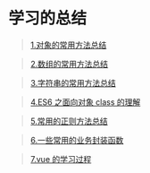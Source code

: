 # 学习的总结

> [1.对象的常用方法总结](https://github.com/OctoberToEscape/CodeWarehouse/blob/master/methodsOfES/MethodOfObject.md)

> [2.数组的常用方法总结](https://github.com/OctoberToEscape/CodeWarehouse/blob/master/methodsOfES/MethodOfArray.md)

> [3.字符串的常用方法总结](https://github.com/OctoberToEscape/CodeWarehouse/blob/master/methodsOfES/Methods0fStrings.md)

> [4.ES6 之面向对象 class 的理解](https://github.com/OctoberToEscape/CodeWarehouse/blob/master/ES6_Class/ClassOfES6.md)

> [5.常用的正则方法总结](https://github.com/OctoberToEscape/CodeWarehouse/blob/master/common/validation.ts)

> [6.一些常用的业务封装函数](https://github.com/OctoberToEscape/CodeWarehouse/blob/master/common/common.ts)

> [7.vue 的学习过程](https://github.com/OctoberToEscape/CodeWarehouse/blob/master/vue/vue.md)
